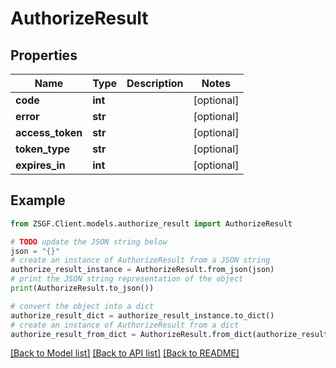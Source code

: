 # AuthorizeResult


## Properties

Name | Type | Description | Notes
------------ | ------------- | ------------- | -------------
**code** | **int** |  | [optional] 
**error** | **str** |  | [optional] 
**access_token** | **str** |  | [optional] 
**token_type** | **str** |  | [optional] 
**expires_in** | **int** |  | [optional] 

## Example

```python
from ZSGF.Client.models.authorize_result import AuthorizeResult

# TODO update the JSON string below
json = "{}"
# create an instance of AuthorizeResult from a JSON string
authorize_result_instance = AuthorizeResult.from_json(json)
# print the JSON string representation of the object
print(AuthorizeResult.to_json())

# convert the object into a dict
authorize_result_dict = authorize_result_instance.to_dict()
# create an instance of AuthorizeResult from a dict
authorize_result_from_dict = AuthorizeResult.from_dict(authorize_result_dict)
```
[[Back to Model list]](../README.md#documentation-for-models) [[Back to API list]](../README.md#documentation-for-api-endpoints) [[Back to README]](../README.md)


